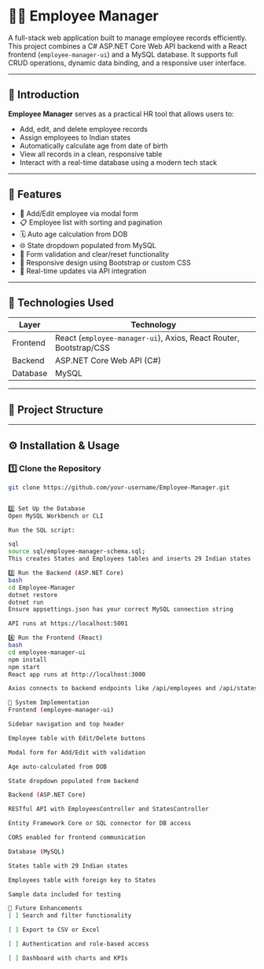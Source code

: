 # 👨‍💼 Employee Manager

A full-stack web application built to manage employee records efficiently. This project combines a C# ASP.NET Core Web API backend with a React frontend (`employee-manager-ui`) and a MySQL database. It supports full CRUD operations, dynamic data binding, and a responsive user interface.

---

## 📌 Introduction

**Employee Manager** serves as a practical HR tool that allows users to:

- Add, edit, and delete employee records  
- Assign employees to Indian states  
- Automatically calculate age from date of birth  
- View all records in a clean, responsive table  
- Interact with a real-time database using a modern tech stack  

---

## 🚀 Features

- 🧾 Add/Edit employee via modal form  
- 📋 Employee list with sorting and pagination  
- 🗓️ Auto age calculation from DOB  
- 🌐 State dropdown populated from MySQL  
- 🧼 Form validation and clear/reset functionality  
- 📱 Responsive design using Bootstrap or custom CSS  
- 🔄 Real-time updates via API integration  

---

## 🧱 Technologies Used

| Layer     | Technology                          |
|-----------|--------------------------------------|
| Frontend  | React (`employee-manager-ui`), Axios, React Router, Bootstrap/CSS |
| Backend   | ASP.NET Core Web API (C#)            |
| Database  | MySQL                                |

---

## 📁 Project Structure


---

## ⚙️ Installation & Usage

### 1️⃣ Clone the Repository

```bash
git clone https://github.com/your-username/Employee-Manager.git


2️⃣ Set Up the Database
Open MySQL Workbench or CLI

Run the SQL script:

sql
source sql/employee-manager-schema.sql;
This creates States and Employees tables and inserts 29 Indian states

3️⃣ Run the Backend (ASP.NET Core)
bash
cd Employee-Manager
dotnet restore
dotnet run
Ensure appsettings.json has your correct MySQL connection string

API runs at https://localhost:5001

4️⃣ Run the Frontend (React)
bash
cd employee-manager-ui
npm install
npm start
React app runs at http://localhost:3000

Axios connects to backend endpoints like /api/employees and /api/states

🔄 System Implementation
Frontend (employee-manager-ui)

Sidebar navigation and top header

Employee table with Edit/Delete buttons

Modal form for Add/Edit with validation

Age auto-calculated from DOB

State dropdown populated from backend

Backend (ASP.NET Core)

RESTful API with EmployeesController and StatesController

Entity Framework Core or SQL connector for DB access

CORS enabled for frontend communication

Database (MySQL)

States table with 29 Indian states

Employees table with foreign key to States

Sample data included for testing

📌 Future Enhancements
[ ] Search and filter functionality

[ ] Export to CSV or Excel

[ ] Authentication and role-based access

[ ] Dashboard with charts and KPIs
